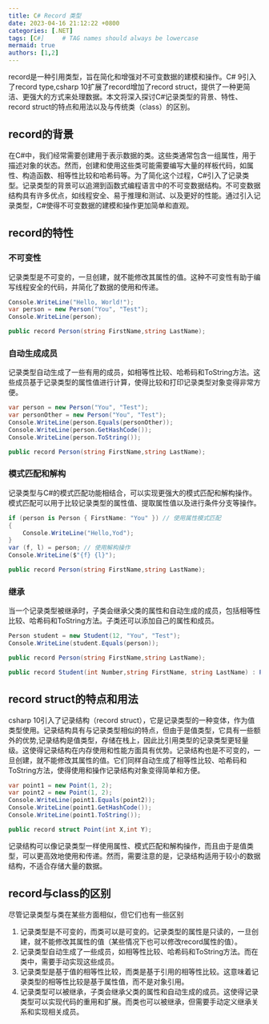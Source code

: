 ```yaml
---
title: C# Record 类型
date: 2023-04-16 21:12:22 +0800
categories: [.NET]
tags: [C#]     # TAG names should always be lowercase
mermaid: true
authors: [1,2]
---
```

record是一种引用类型，旨在简化和增强对不可变数据的建模和操作。C# 9引入了record type,csharp 10扩展了record增加了record struct，提供了一种更简洁、更强大的方式来处理数据。本文将深入探讨C#记录类型的背景、特性、record struct的特点和用法以及与传统类（class）的区别。

##  record的背景
在C#中，我们经常需要创建用于表示数据的类。这些类通常包含一组属性，用于描述对象的状态。然而，创建和使用这些类可能需要编写大量的样板代码，如属性、构造函数、相等性比较和哈希码等。为了简化这个过程，C#引入了记录类型。记录类型的背景可以追溯到函数式编程语言中的不可变数据结构。不可变数据结构具有许多优点，如线程安全、易于推理和测试、以及更好的性能。通过引入记录类型，C#使得不可变数据的建模和操作更加简单和直观。

## record的特性
###  不可变性
记录类型是不可变的，一旦创建，就不能修改其属性的值。这种不可变性有助于编写线程安全的代码，并简化了数据的使用和传递。
```csharp
Console.WriteLine("Hello, World!");
var person = new Person("You", "Test");
Console.WriteLine(person);

public record Person(string FirstName,string LastName);
```
###  自动生成成员
记录类型自动生成了一些有用的成员，如相等性比较、哈希码和ToString方法。这些成员基于记录类型的属性值进行计算，使得比较和打印记录类型对象变得非常方便。
```csharp
var person = new Person("You", "Test");
var personOther = new Person("You", "Test");
Console.WriteLine(person.Equals(personOther));
Console.WriteLine(person.GetHashCode());
Console.WriteLine(person.ToString());

public record Person(string FirstName,string LastName);
```

###  模式匹配和解构
记录类型与C#的模式匹配功能相结合，可以实现更强大的模式匹配和解构操作。模式匹配可以用于比较记录类型的属性值、提取属性值以及进行条件分支等操作。
```csharp
if (person is Person { FirstName: "You" }) // 使用属性模式匹配
{
    Console.WriteLine("Hello,Yod");
}
var (f, l) = person; // 使用解构操作
Console.WriteLine($"{f} {l}");

public record Person(string FirstName,string LastName);
```

### 继承
当一个记录类型被继承时，子类会继承父类的属性和自动生成的成员，包括相等性比较、哈希码和ToString方法。子类还可以添加自己的属性和成员。
```csharp
Person student = new Student(12, "You", "Test");
Console.WriteLine(student.Equals(person));

public record Person(string FirstName,string LastName);

public record Student(int Number,string FirstName, string LastName) : Person(FirstName,LastName);
```

## record struct的特点和用法
csharp 10引入了记录结构（record struct），它是记录类型的一种变体，作为值类型使用。记录结构具有与记录类型相似的特点，但由于是值类型，它具有一些额外的优势,记录结构是值类型，存储在栈上，因此比引用类型的记录类型更轻量级。这使得记录结构在内存使用和性能方面具有优势。记录结构也是不可变的，一旦创建，就不能修改其属性的值。它们同样自动生成了相等性比较、哈希码和ToString方法，使得使用和操作记录结构对象变得简单和方便。
```csharp
var point1 = new Point(1, 2);
var point2 = new Point(1, 2);
Console.WriteLine(point1.Equals(point2));
Console.WriteLine(point1.GetHashCode());
Console.WriteLine(point1.ToString());

public record struct Point(int X,int Y);
```
记录结构可以像记录类型一样使用属性、模式匹配和解构操作，而且由于是值类型，可以更高效地使用和传递。然而，需要注意的是，记录结构适用于较小的数据结构，不适合存储大量的数据。

##  record与class的区别
尽管记录类型与类在某些方面相似，但它们也有一些区别  
1. 记录类型是不可变的，而类可以是可变的。记录类型的属性是只读的，一旦创建，就不能修改其属性的值（某些情况下也可以修改record属性的值）。
2. 记录类型自动生成了一些成员，如相等性比较、哈希码和ToString方法。而在类中，需要手动实现这些成员。
3. 记录类型是基于值的相等性比较，而类是基于引用的相等性比较。这意味着记录类型的相等性比较是基于属性值，而不是对象引用。
4. 记录类型可以被继承，子类会继承父类的属性和自动生成的成员。这使得记录类型可以实现代码的重用和扩展。而类也可以被继承，但需要手动定义继承关系和实现相关成员。
